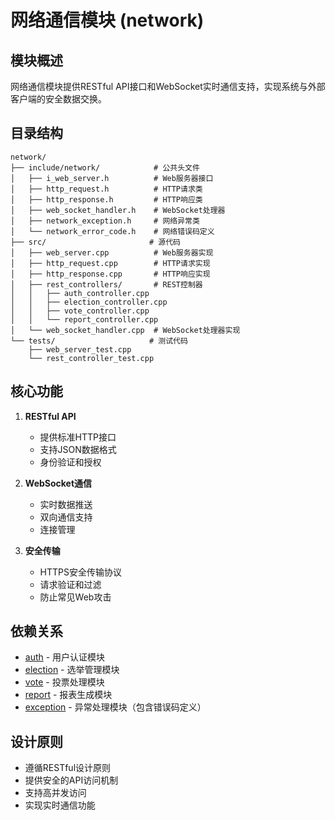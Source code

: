 # 网络通信模块 (network)

## 模块概述

网络通信模块提供RESTful API接口和WebSocket实时通信支持，实现系统与外部客户端的安全数据交换。

## 目录结构

```
network/
├── include/network/            # 公共头文件
│   ├── i_web_server.h          # Web服务器接口
│   ├── http_request.h          # HTTP请求类
│   ├── http_response.h         # HTTP响应类
│   ├── web_socket_handler.h    # WebSocket处理器
│   ├── network_exception.h     # 网络异常类
│   └── network_error_code.h    # 网络错误码定义
├── src/                       # 源代码
│   ├── web_server.cpp          # Web服务器实现
│   ├── http_request.cpp        # HTTP请求实现
│   ├── http_response.cpp       # HTTP响应实现
│   ├── rest_controllers/       # REST控制器
│   │   ├── auth_controller.cpp
│   │   ├── election_controller.cpp
│   │   ├── vote_controller.cpp
│   │   └── report_controller.cpp
│   └── web_socket_handler.cpp  # WebSocket处理器实现
└── tests/                     # 测试代码
    ├── web_server_test.cpp
    └── rest_controller_test.cpp
```

## 核心功能

1. **RESTful API**
   - 提供标准HTTP接口
   - 支持JSON数据格式
   - 身份验证和授权

2. **WebSocket通信**
   - 实时数据推送
   - 双向通信支持
   - 连接管理

3. **安全传输**
   - HTTPS安全传输协议
   - 请求验证和过滤
   - 防止常见Web攻击

## 依赖关系

- [auth](../../auth/) - 用户认证模块
- [election](../../election/) - 选举管理模块
- [vote](../../vote/) - 投票处理模块
- [report](../../report/) - 报表生成模块
- [exception](../../exception/) - 异常处理模块（包含错误码定义）

## 设计原则

- 遵循RESTful设计原则
- 提供安全的API访问机制
- 支持高并发访问
- 实现实时通信功能
